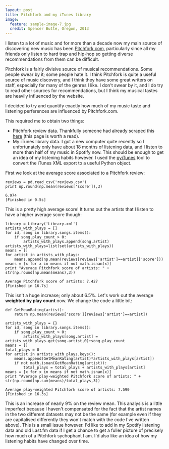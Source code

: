 ```yaml
---
layout: post
title: Pitchfork and my iTunes library 
image:
  feature: sample-image-7.jpg
  credit: Spencer Butte, Oregon, 2013
---
```


I listen to a lot of music and for more than a decade now my main source of discovering new music has been [Pitchfork.com](http://www.pitchfork.com), particularly since all my friends only listen to hard trap and hip-hop so getting diverse recommendations from them can be difficult.

Pitchfork is a fairly divisive source of musical recommendations. Some people swear by it; some people hate it. I think Pitchfork is quite a useful source of music discovery, and I think they have some great writers on staff, especially for many of the genres I like. I don't swear by it, and I do try to read other sources for recommendations, but I think my musical tastes are heavily influenced by the website. 

I decided to try and quantify exactly how much of my music taste and listening perferences are influenced by Pitchfork.com. 

This required me to obtain two things:

- Pitchfork review data. Thankfully someone had already scraped this [here](http://jmduke.com/posts/analysing-pitchfork-using-pandas/) (this page is worth a read). 
- My iTunes library data. I got a new computer quite recently so I unfortunately only have about 18 months of listening data, and I listen to more than half of my music in Spotify now. This should be enough to get an idea of my listening habits however. I used the [pyiTunes](https://github.com/liamks/pyitunes) tool to convert the iTunes XML export to a useful Python object. 

First we look at the average score associated to a Pitchfork review:

    reviews = pd.read_csv('reviews.csv')
    print np.round(np.mean(reviews['score']),3)

    6.974
    [Finished in 0.5s]

This is a pretty high average score! It turns out the artists that I listen to have a higher average score though:

    library = Library('Library.xml')
    artists_with_plays = []
    for id, song in library.songs.items():
        if song.play_count > 0:
            artists_with_plays.append(song.artist)
    artists_with_plays=list(set(artists_with_plays))
    means = []
    for artist in artists_with_plays:
        means.append(np.mean(reviews[reviews['artist']==artist]['score']))
    means = [x for x in means if not math.isnan(x)]
    print "Average Pitchfork score of artists: " + str(np.round(np.mean(means),3))

    Average Pitchfork score of artists: 7.427
    [Finished in 16.7s]

This isn't a huge increase; only about 6.5%. Let's work out the average **weighted by play count** now. We change the code a little bit:

    def GetMeanRating(artist):
        return np.mean(reviews['score'][reviews['artist']==artist])

    artists_with_plays = {}
    for id, song in library.songs.items():
        if song.play_count > 0:
            artists_with_plays[song.artist] = artists_with_plays.get(song.artist,0)+song.play_count
    means = []
    total_plays = 0
    for artist in artists_with_plays.keys():
        means.append(GetMeanRating(artist)*artists_with_plays[artist])
        if not math.isnan(GetMeanRating(artist)):
            total_plays = total_plays + artists_with_plays[artist]
    means = [x for x in means if not math.isnan(x)]
    print "Average play-weighted Pitchfork score of artists: " + str(np.round(np.sum(means)/total_plays,3))

    Average play-weighted Pitchfork score of artists: 7.590
    [Finished in 16.3s]

This is an increase of nearly 9% on the review mean. This analysis is a little imperfect because I haven't compensated for the fact that the artist names in the two different datasets may not be the same (for example even if they are capitalised differently they won't match with the code I've written above). This is a small issue however. I'd like to add in my Spotify listening data and old Last.fm data if I get a chance to get a fuller picture of precisely how much of a Pitchfork sychophant I am. I'd also like an idea of how my listening habits have changed over time. 

